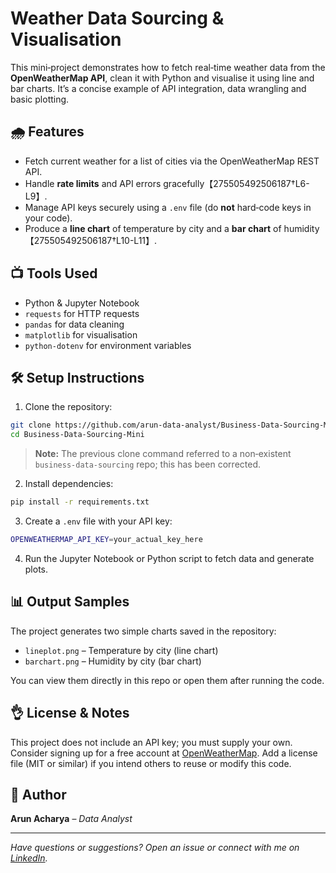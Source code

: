 # Weather Data Sourcing & Visualisation

This mini‑project demonstrates how to fetch real‑time weather data from the **OpenWeatherMap API**, clean it with Python and visualise it using line and bar charts.  It’s a concise example of API integration, data wrangling and basic plotting.

## 🌧️ Features

- Fetch current weather for a list of cities via the OpenWeatherMap REST API.
- Handle **rate limits** and API errors gracefully【275505492506187†L6-L9】.
- Manage API keys securely using a `.env` file (do **not** hard‑code keys in your code).
- Produce a **line chart** of temperature by city and a **bar chart** of humidity【275505492506187†L10-L11】.

## 📺 Tools Used

- Python & Jupyter Notebook
- `requests` for HTTP requests
- `pandas` for data cleaning
- `matplotlib` for visualisation
- `python-dotenv` for environment variables

## 🛠 Setup Instructions

1. Clone the repository:

```bash
git clone https://github.com/arun-data-analyst/Business-Data-Sourcing-Mini.git
cd Business-Data-Sourcing-Mini
```

> **Note:** The previous clone command referred to a non‑existent `business-data-sourcing` repo; this has been corrected.

2. Install dependencies:

```bash
pip install -r requirements.txt
```

3. Create a `.env` file with your API key:

```bash
OPENWEATHERMAP_API_KEY=your_actual_key_here
```

4. Run the Jupyter Notebook or Python script to fetch data and generate plots.

## 📊 Output Samples

The project generates two simple charts saved in the repository:

- `lineplot.png` – Temperature by city (line chart)
- `barchart.png` – Humidity by city (bar chart)

You can view them directly in this repo or open them after running the code.

## 👌 License & Notes

This project does not include an API key; you must supply your own.  Consider signing up for a free account at [OpenWeatherMap](https://openweathermap.org/).  Add a license file (MIT or similar) if you intend others to reuse or modify this code.

## 👤 Author

**Arun Acharya** – *Data Analyst*

---

*Have questions or suggestions? Open an issue or connect with me on [LinkedIn](https://www.linkedin.com/in/arun-acharya-26077a362).*
